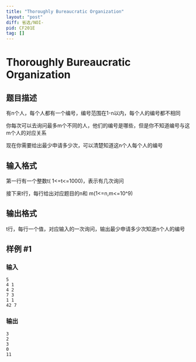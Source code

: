 ```yaml
---
title: "Thoroughly Bureaucratic Organization"
layout: "post"
diff: 省选/NOI-
pid: CF201E
tag: []
---
```


# Thoroughly Bureaucratic Organization

## 题目描述

有n个人，每个人都有一个编号，编号范围在1-n以内，每个人的编号都不相同

你每次可以去询问最多m个不同的人，他们的编号是哪些，但是你不知道编号与这m个人的对应关系

现在你需要给出最少申请多少次，可以清楚知道这n个人每个人的编号

## 输入格式

第一行有一个整数t( 1<=t<=1000)，表示有几次询问

接下来t行，每行给出对应题目的n和  m(1<=n,m<=10^9)

## 输出格式

t行，每行一个值，对应输入的一次询问，输出最少申请多少次知道n个人的编号

## 样例 #1

### 输入

```
5
4 1
4 2
7 3
1 1
42 7

```

### 输出

```
3
2
3
0
11

```

